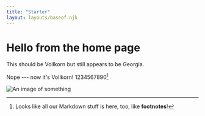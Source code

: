 ```yaml
---
title: "Starter"
layout: layouts/baseof.njk
---
```


# Hello from the home page

This should be Vollkorn but still appears to be Georgia.

Nope --- now it's Vollkorn! 1234567890[^Amazingly]

[^Amazingly]: Looks like all our Markdown stuff is here, too, like **footnotes**!


![An image of something](/assets/images/typewriter-monochrome_2242164_1280x720_60pct.jpg)